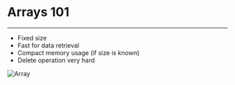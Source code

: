 # Arrays 101
------------

-  Fixed size
-  Fast for data retrieval
-  Compact memory usage (if size is known)
-  Delete operation very hard

![Array](https://imgur.com/LYpJU9X)
